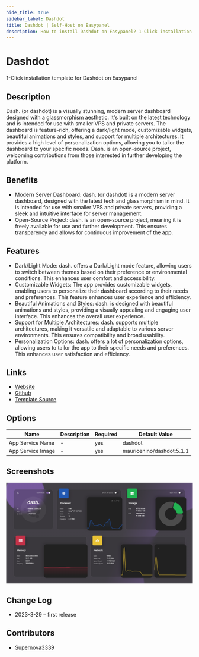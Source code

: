 ```yaml
---
hide_title: true
sidebar_label: Dashdot
title: Dashdot | Self-Host on Easypanel
description: How to install Dashdot on Easypanel? 1-Click installation template for Dashdot on Easypanel
---
```


<!-- generated -->

# Dashdot

1-Click installation template for Dashdot on Easypanel

## Description

Dash. (or dashdot) is a visually stunning, modern server dashboard designed with a glassmorphism aesthetic. It&#39;s built on the latest technology and is intended for use with smaller VPS and private servers. The dashboard is feature-rich, offering a dark/light mode, customizable widgets, beautiful animations and styles, and support for multiple architectures. It provides a high level of personalization options, allowing you to tailor the dashboard to your specific needs. Dash. is an open-source project, welcoming contributions from those interested in further developing the platform.

## Benefits

- Modern Server Dashboard: dash. (or dashdot) is a modern server dashboard, designed with the latest tech and glassmorphism in mind. It is intended for use with smaller VPS and private servers, providing a sleek and intuitive interface for server management.
- Open-Source Project: dash. is an open-source project, meaning it is freely available for use and further development. This ensures transparency and allows for continuous improvement of the app.

## Features

- Dark/Light Mode: dash. offers a Dark/Light mode feature, allowing users to switch between themes based on their preference or environmental conditions. This enhances user comfort and accessibility.
- Customizable Widgets: The app provides customizable widgets, enabling users to personalize their dashboard according to their needs and preferences. This feature enhances user experience and efficiency.
- Beautiful Animations and Styles: dash. is designed with beautiful animations and styles, providing a visually appealing and engaging user interface. This enhances the overall user experience.
- Support for Multiple Architectures: dash. supports multiple architectures, making it versatile and adaptable to various server environments. This ensures compatibility and broad usability.
- Personalization Options: dash. offers a lot of personalization options, allowing users to tailor the app to their specific needs and preferences. This enhances user satisfaction and efficiency.

## Links

- [Website](https://getdashdot.com/)
- [Github](https://github.com/MauriceNino/dashdot)
- [Template Source](https://github.com/easypanel-io/templates/tree/main/templates/dashdot)

## Options

Name | Description | Required | Default Value
-|-|-|-
App Service Name | - | yes | dashdot
App Service Image | - | yes | mauricenino/dashdot:5.1.1

## Screenshots

![Dashdot Screenshot](./assets/screenshot.png)

## Change Log

- 2023-3-29 – first release

## Contributors

- [Supernova3339](https://github.com/Supernova3339)

